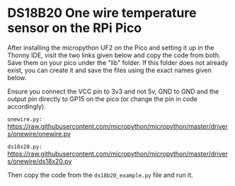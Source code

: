 # DS18B20 One wire temperature sensor on the RPi Pico

After installing the micropython UF2 on the Pico and setting it up in the Thonny IDE, visit the two links given below and copy the code from both. Save them on your pico under the "lib" folder. If this folder does not already exist, you can create it and save the files using the exact names given below.

Ensure you connect the VCC pin to 3v3 and not 5v, GND to GND and the output pin directly to GP15 on the pico (or change the pin in code accordingly).

`onewire.py:` https://raw.githubusercontent.com/micropython/micropython/master/drivers/onewire/onewire.py

`ds18x20.py:` https://raw.githubusercontent.com/micropython/micropython/master/drivers/onewire/ds18x20.py

Then copy the code from the `ds18b20_example.py` file and run it. 
